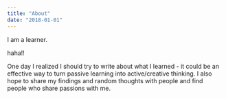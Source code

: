 ```yaml
---
title: "About"
date: "2018-01-01"
---
```


I am a learner. 

haha!!

One day I realized I should try to write about what I learned - it could be an effective way to turn passive learning into active/creative thinking. I also hope to share my findings and random thoughts with people and find people who share passions with me. 

